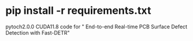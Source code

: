 # pip install -r requirements.txt
pytoch2.0.0 CUDA11.8
code for " End-to-end Real-time PCB Surface Defect Detection with Fast-DETR"
